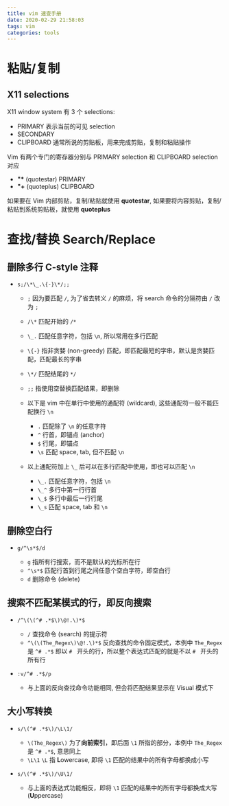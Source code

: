 ```yaml
---
title: vim 速查手册
date: 2020-02-29 21:58:03
tags: vim
categories: tools
---
```


# 粘贴/复制

## X11 selections

X11 window system 有 3 个 selections:

- PRIMARY 表示当前的可见 selection
- SECONDARY
- CLIPBOARD 通常所说的剪贴板，用来完成剪贴，复制和粘贴操作

Vim 有两个专门的寄存器分别与 PRIMARY selection 和 CLIPBOARD selection 对应

- **"\*** (quotestar) PRIMARY
- **"+** (quoteplus) CLIPBOARD

如果要在 Vim 内部剪贴，复制/粘贴就使用 **quotestar**, 如果要将内容剪贴，复制/粘贴到系统剪贴板，就使用 **quoteplus**

# 查找/替换 Search/Replace

## 删除多行 C-style 注释

- `s;/\*\_.\{-}\*/;;`

    * `;` 因为要匹配 `/`, 为了省去转义 `/` 的麻烦，将 search 命令的分隔符由 `/` 改为 `;`
    * `/\*` 匹配开始的 `/*`
    * `\_.` 匹配任意字符，包括 `\n`, 所以常用在多行匹配
    * `\{-}` 指非贪婪 (non-greedy) 匹配，即匹配最短的字串，默认是贪婪匹配，匹配最长的字串
    * `\*/` 匹配结尾的 `*/`
    * `;;` 指使用空替换匹配结果，即删除

    * 以下是 vim 中在单行中使用的通配符 (wildcard), 这些通配符一般不能匹配换行 `\n`

        * `.` 匹配除了 `\n` 的任意字符
        * `^` 行首，即锚点 (anchor)
        * `$` 行尾，即锚点
        * `\s` 匹配 space, tab, 但不匹配 `\n`

    * 以上通配符加上 `\_` 后可以在多行匹配中使用，即也可以匹配 `\n`

        * `\_.` 匹配任意字符，包括 `\n`
        * `\_^` 多行中第一行行首
        * `\_$` 多行中最后一行行尾
        * `\_s` 匹配 space, tab 和 `\n`

## 删除空白行

- `g/^\s*$/d`

    * `g` 指所有行搜索，而不是默认的光标所在行
    * `^\s*$` 匹配行首到行尾之间任意个空白字符，即空白行
    * `d` 删除命令 (delete)

## 搜索不匹配某模式的行，即反向搜索

- `/^\(\(^# .*$\)\@!.\)*$`

    * `/` 查找命令 (search) 的提示符
    * `^\(\(The_Regex\)\@!.\)*$` 反向查找的命令固定模式，本例中 `The_Regex` 是 `^# .*$` 即以 `# ` 开头的行，所以整个表达式匹配的就是不以 `# ` 开头的所有行

- `:v/^# .*$/p`

    * 与上面的反向查找命令功能相同, 但会将匹配结果显示在 Visual 模式下

## 大小写转换

- `s/\(^# .*$\)/\L\1/`

    * `\(The_Regex\)` 为了**向前索引**，即后面 `\1` 所指的部分，本例中 `The_Regex` 是 `^# .*$`, 意思同上
    * `\L\1` `\L` 指 **L**owercase, 即将 `\1` 匹配的结果中的所有字母都换成小写

- `s/\(^# .*$\)/\U\1/`

    * 与上面的表达式功能相反，即将 `\1` 匹配的结果中的所有字母都换成大写 (**U**ppercase)
